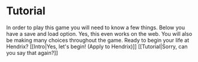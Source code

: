 # Tutorial
In order to play this game you will need to know a few things.
Below you have a save and load option.
Yes, this even works on the web. 
You will also be making many choices throughout the game.
Ready to begin your life at Hendrix?
[[Intro|Yes, let's begin! (Apply to Hendrix)]]
[[Tutorial|Sorry, can you say that again?]]
